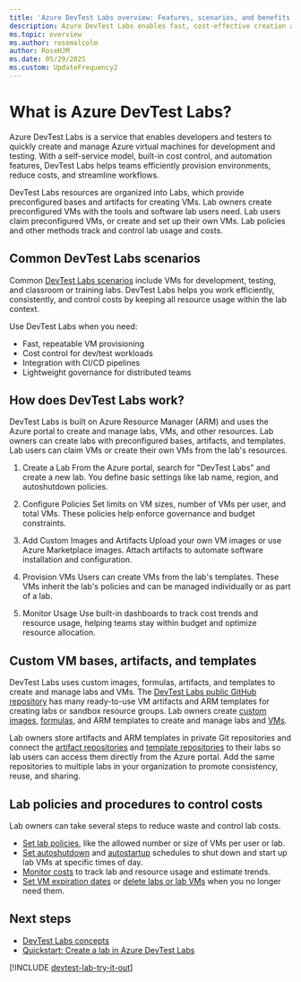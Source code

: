 ```yaml
---
title: 'Azure DevTest Labs overview: Features, scenarios, and benefits'
description: Azure DevTest Labs enables fast, cost-effective creation and management of Azure virtual machines for development and testing. Discover key features and benefits.
ms.topic: overview
ms.author: rosemalcolm
author: RoseHJM
ms.date: 05/29/2025
ms.custom: UpdateFrequency2
---
```


# What is Azure DevTest Labs?

Azure DevTest Labs is a service that enables developers and testers to quickly create and manage Azure virtual machines for development and testing. With a self-service model, built-in cost control, and automation features, DevTest Labs helps teams efficiently provision environments, reduce costs, and streamline workflows. 

DevTest Labs resources are organized into Labs, which provide preconfigured bases and artifacts for creating VMs. Lab owners create preconfigured VMs with the tools and software lab users need. Lab users claim preconfigured VMs, or create and set up their own VMs. Lab policies and other methods track and control lab usage and costs.

## Common DevTest Labs scenarios

Common [DevTest Labs scenarios](devtest-lab-guidance-get-started.md) include VMs for development, testing, and classroom or training labs. DevTest Labs helps you work efficiently, consistently, and control costs by keeping all resource usage within the lab context.

Use DevTest Labs when you need:

- Fast, repeatable VM provisioning
- Cost control for dev/test workloads
- Integration with CI/CD pipelines
- Lightweight governance for distributed teams

## How does DevTest Labs work?
DevTest Labs is built on Azure Resource Manager (ARM) and uses the Azure portal to create and manage labs, VMs, and other resources. Lab owners can create labs with preconfigured bases, artifacts, and templates. Lab users can claim VMs or create their own VMs from the lab's resources.

1. Create a Lab
   From the Azure portal, search for "DevTest Labs" and create a new lab. You define basic settings like lab name, region, and autoshutdown policies.

1. Configure Policies
   Set limits on VM sizes, number of VMs per user, and total VMs. These policies help enforce governance and budget constraints.

1. Add Custom Images and Artifacts
   Upload your own VM images or use Azure Marketplace images. Attach artifacts to automate software installation and configuration.

1. Provision VMs
   Users can create VMs from the lab's templates. These VMs inherit the lab's policies and can be managed individually or as part of a lab.

1. Monitor Usage
   Use built-in dashboards to track cost trends and resource usage, helping teams stay within budget and optimize resource allocation.

## Custom VM bases, artifacts, and templates

DevTest Labs uses custom images, formulas, artifacts, and templates to create and manage labs and VMs. The [DevTest Labs public GitHub repository](https://github.com/Azure/azure-devtestlab) has many ready-to-use VM artifacts and ARM templates for creating labs or sandbox resource groups. Lab owners create [custom images](devtest-lab-create-custom-image-from-vm-using-portal.md), [formulas](devtest-lab-manage-formulas.md), and ARM templates to create and manage labs and [VMs](devtest-lab-use-resource-manager-template.md#view-edit-and-save-arm-templates-for-vms).

Lab owners store artifacts and ARM templates in private Git repositories and connect the [artifact repositories](add-artifact-repository.md) and [template repositories](devtest-lab-use-resource-manager-template.md#add-template-repositories-to-labs) to their labs so lab users can access them directly from the Azure portal. Add the same repositories to multiple labs in your organization to promote consistency, reuse, and sharing.

## Lab policies and procedures to control costs

Lab owners can take several steps to reduce waste and control lab costs.

- [Set lab policies](devtest-lab-set-lab-policy.md), like the allowed number or size of VMs per user or lab.
- [Set autoshutdown](devtest-lab-auto-shutdown.md) and [autostartup](devtest-lab-auto-startup-vm.yml) schedules to shut down and start up lab VMs at specific times of day.
- [Monitor costs](devtest-lab-configure-cost-management.md) to track lab and resource usage and estimate trends.
- [Set VM expiration dates](devtest-lab-use-resource-manager-template.md#set-vm-expiration-date) or [delete labs or lab VMs](devtest-lab-delete-lab-vm.md) when you no longer need them.


## Next steps

- [DevTest Labs concepts](devtest-lab-concepts.md)
- [Quickstart: Create a lab in Azure DevTest Labs](devtest-lab-create-lab.md)

[!INCLUDE [devtest-lab-try-it-out](../../includes/devtest-lab-try-it-out.md)]
